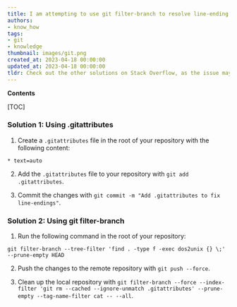 ```yaml
---
title: I am attempting to use git filter-branch to resolve line-ending issues but have not been successful
authors:
- know_how
tags:
- git
- knowledge
thumbnail: images/git.png
created_at: 2023-04-18 00:00:00
updated_at: 2023-04-18 00:00:00
tldr: Check out the other solutions on Stack Overflow, as the issue may be more complex than a simple filter-branch command.
---
```


**Contents**

[TOC]

### Solution 1: Using .gitattributes

1. Create a `.gitattributes` file in the root of your repository with the following content:

```git
* text=auto
```

2. Add the `.gitattributes` file to your repository with `git add .gitattributes`.

3. Commit the changes with `git commit -m "Add .gitattributes to fix line-endings"`.

### Solution 2: Using git filter-branch

1. Run the following command in the root of your repository:

```git
git filter-branch --tree-filter 'find . -type f -exec dos2unix {} \;' --prune-empty HEAD
```

2. Push the changes to the remote repository with `git push --force`.

3. Clean up the local repository with `git filter-branch --force --index-filter 'git rm --cached --ignore-unmatch .gitattributes' --prune-empty --tag-name-filter cat -- --all`.
